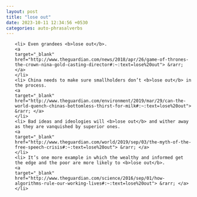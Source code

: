 ```yaml
---
layout: post
title: "lose out"
date: 2023-10-11 12:34:56 +0530
categories: auto-phrasalverbs
---
```

<ol>

    <li> Even grandees <b>lose out</b>.
    <a 
    target="_blank" 
    href="http://www.theguardian.com/news/2018/apr/26/game-of-thrones-the-crown-nina-gold-casting-director#:~:text=lose%20out"> &rarr; </a>
    </li>
    <li> China needs to make sure smallholders don’t <b>lose out</b> in the process.
    <a 
    target="_blank" 
    href="http://www.theguardian.com/environment/2019/mar/29/can-the-world-quench-chinas-bottomless-thirst-for-milk#:~:text=lose%20out"> &rarr; </a>
    </li>
    <li> Bad ideas and ideologies will <b>lose out</b> and wither away as they are vanquished by superior ones.
    <a 
    target="_blank" 
    href="http://www.theguardian.com/world/2019/sep/03/the-myth-of-the-free-speech-crisis#:~:text=lose%20out"> &rarr; </a>
    </li>
    <li> It’s one more example in which the wealthy and informed get the edge and the poor are more likely to <b>lose out</b>.
    <a 
    target="_blank" 
    href="http://www.theguardian.com/science/2016/sep/01/how-algorithms-rule-our-working-lives#:~:text=lose%20out"> &rarr; </a>
    </li>